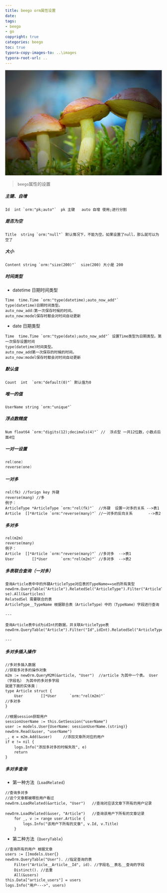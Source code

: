 ```yaml
---
title: beego orm属性设置
date: 
tags: 
- beego 
- go 
copyright: true
categories: beego
toc: true
typora-copy-images-to: ..\images
typora-root-url: ..
---
```


![Maślaki, 蘑菇, 帽子, 苔藓, 森林, 天空, 植被, 性质](/images/maslaki-4496903__340.jpg)

<!-- more -->



> `beego`属性的设置

 ##### 主键、自增

```mysql
Id  int `orm:"pk;auto"`  pk 主键   auto 自增 使用;进行分割  
```

##### 是否为空

```mysql
Title  string `orm:"null"` 默认情况下，不能为空。如果设置了null，那么就可以为空了
```

##### 大小

```mysql
Content string `orm:"size(200)"`  size(200) 大小是 200 
```

##### 时间类型

- datetime 日期时间类型

```mysql
Time  time.Time `orm:"type(datetime);auto_now_add"` 
type(datetime)日期时间类型。
auto_now_add:第一次保存时候的时间。  
auto_now:model保存时都会对时间自动更新      
```

- date 日期类型

```mysql
Time  time.Time `orm:"type(date);auto_now_add"` 设置Time类型为日期类型。第一次保存设置时间
type(datetime)时间类型。
auto_now_add第一次保存的时候的时间。  
auto_now:model保存时都会对时间自动更新     
```

##### 默认值

```mysql
Count  int  `orm:"default(0)"` 默认值为0   
```

##### 唯一的值

```mysql
UserName string `orm:"unique"`
```

##### 浮点数精度

```mysql
Num float64 `orm:"digits(12);decimals(4)"` //  浮点型 一共12位数，小数点后面4位
```

##### 一对一设置

```go
rel(one)
reverse(one)
```

##### 一对多

```golang
rel(fk) //forign key 外键
reverse(mang) //多
例子：
ArticleType *ArticleType `orm:"rel(fk)"`  //外键  设置一对多的关系 -->表1
Article  []*Article `orm:"reverse(many)"` //一对多的反向关系       -->表2
```

##### 多对多

```golang
rel(m2m)
reverse(many) 
例子：
Article  []*Article `orm:"reverse(many)"` //多对多  -->表1
User        []*User      `orm:"rel(m2m)"` //多对多	 -->表2
```

#####  多表联合查询（一对多）

```golang
查询Article表中中的外键ArticleType对应表的TypeName==se的所有类型
newOrm.QueryTable("Article").RelatedSel("ArticleType").Filter("ArticleType__TypeName", se).All(&articles)
RelatedSel 需要联合的表 
ArticleType__TypeName 根据联合表（ArticleType）中的（TypeName）字段进行查询

---

查询Article表中id为idInt的数据，并关联ArticleType表 
newOrm.QueryTable("Article").Filter("Id",idInt).RelatedSel("ArticleType").One(&article)

--- 
```

##### 多对多插入操作

```golang
//多对多插入数据
//获取多对多的操作对象
m2m := newOrm.QueryM2M(&article, "User")  //article 为其中一个表。 User（字段名） 为其中的多对多字段
就是下面的实体类：
type Article struct {
	User        []*User      `orm:"rel(m2m)"`                         //多对多
}

//根据session获取用户
sessionUserName := this.GetSession("userName")
user := models.User{UserName: sessionUserName.(string)}
newOrm.Read(&user, "userName")
_, e = m2m.Add(&user)     //添加文章所对应的用户
if e != nil {
	logs.Info("添加多对多的时候失败", e)
	return
}

```

##### 多对多查询

- 第一种方法（`LoadRelated`）

```golang
//查询多对多
//这个文章都被哪些用户看过
newOrm.LoadRelated(&article, "User")   //查询对应该文章下所有的用户记录

newOrm.LoadRelated(&user, "Article")   //查询该用户下所有的文章记录
	for _, v := range user.Article {
		logs.Info("该用户下所有的文章", v.Id, v.Title)
	}
```



-  第二种方法（`QueryTable`）

```golang
//查询所有的用户 根据文章
users := []models.User{}
newOrm.QueryTable("User"). //指定查询的表
	Filter("Article__Article__Id", id). //字段名__表名__查询的字段
	Distinct(). //去重
	All(&users)
this.Data["article_users"] = users
logs.Info("用户--->", users)
```




